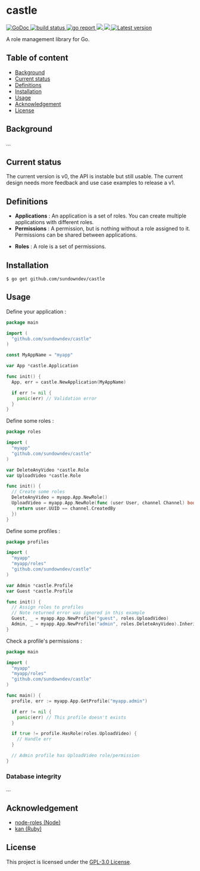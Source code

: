 # castle

<div align="left">
  <a href="https://godoc.org/github.com/sundowndev/castle">
    <img src="https://godoc.org/github.com/sundowndev/castle?status.svg" alt="GoDoc">
  </a>
  <a href="https://github.com/sundowndev/castle/actions">
    <img src="https://img.shields.io/endpoint.svg?url=https://actions-badge.atrox.dev/sundowndev/castle/badge?ref=master" alt="build status" />
  </a>
  <a href="https://goreportcard.com/report/github.com/sundowndev/castle">
    <img src="https://goreportcard.com/badge/github.com/sundowndev/castle" alt="go report" />
  </a>
  <a href="https://codeclimate.com/github/sundowndev/castle/maintainability">
    <img src="https://api.codeclimate.com/v1/badges/e827d7cc994c6519d319/maintainability" />
  </a>
  <a href="https://codecov.io/gh/sundowndev/castle">
    <img src="https://codecov.io/gh/sundowndev/castle/branch/master/graph/badge.svg" />
  </a>
  <a href="https://github.com/sundowndev/castle/releases">
    <img src="https://img.shields.io/github/release/SundownDEV/castle.svg" alt="Latest version" />
  </a>
</div>

A role management library for Go.

## Table of content

- [Background](background)
- [Current status](current-status)
- [Definitions](definitions)
- [Installation](installation)
- [Usage](usage)
- [Acknowledgement](acknowledgement)
- [License](license)

## Background

...

## Current status

The current version is v0, the API is instable but still usable. The current design needs more feedback and use case examples to release a v1.

## Definitions

- **Applications** : An application is a set of roles. You can create multiple applications with different roles.
- **Permissions** : A permission, but is nothing without a role assigned to it. Permissions can be shared between applications.
<!-- - **Abilities** : ... -->
- **Roles** : A role is a set of permissions.

## Installation

```
$ go get github.com/sundowndev/castle
```

## Usage

Define your application :

```go
package main

import (
  "github.com/sundowndev/castle"
)

const MyAppName = "myapp"

var App *castle.Application

func init() {
  App, err = castle.NewApplication(MyAppName)

  if err != nil {
    panic(err) // Validation error
  }
}
```

Define some roles :

```go
package roles

import (
  "myapp"
  "github.com/sundowndev/castle"
)

var DeleteAnyVideo *castle.Role
var UploadVideo *castle.Role

func init() {
  // Create some roles
  DeleteAnyVideo = myapp.App.NewRole()
  UploadVideo = myapp.App.NewRole(func (user User, channel Channel) bool {
  	return user.UUID == channel.CreatedBy
  })
}
```

Define some profiles :

```go
package profiles

import (
  "myapp"
  "myapp/roles"
  "github.com/sundowndev/castle"
)

var Admin *castle.Profile
var Guest *castle.Profile

func init() {  
  // Assign roles to profiles
  // Note returned error was ignored in this example
  Guest, _ = myapp.App.NewProfile("guest", roles.UploadVideo)
  Admin, _ = myapp.App.NewProfile("admin", roles.DeleteAnyVideo).InheritFromProfile(Guest) // Admin profile will inherit from Guest's permissions
}
```

Check a profile's permissions :

```go
package main

import (
  "myapp"
  "myapp/roles"
  "github.com/sundowndev/castle"
)

func main() {
  profile, err := myapp.App.GetProfile("myapp.admin")

  if err != nil {
    panic(err) // This profile doesn't exists
  }

  if true != profile.HasRole(roles.UploadVideo) {
    // Handle err
  }

  // Admin profile has UploadVideo role/permission
}
```

### Database integrity

...

## Acknowledgement

- [node-roles (Node)](https://dresende.github.io/node-roles/)
- [kan (Ruby)](https://github.com/davydovanton/kan)

## License

This project is licensed under the [GPL-3.0 License](LICENSE).
